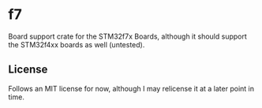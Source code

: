 # f7

Board support crate for the STM32f7x Boards, although
it should support the STM32f4xx boards as well (untested).

## License

Follows an MIT license for now, although I may relicense it at a later point
in time.
